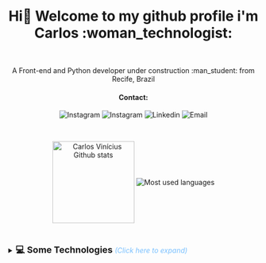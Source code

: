 <h1 align="center"> Hi👋 Welcome to my github profile i'm Carlos :woman_technologist:</h1>
  </br>
<p align="center">A Front-end and Python developer under construction :man_student: from Recife, Brazil</p>
<h4 align="center" > Contact: </h4>

<p align="center">
  <a href="https://api.whatsapp.com/send?phone=5581979059036" target="_blank" style="text-decoration: none;">
    <img alt="Instagram" src="https://img.shields.io/badge/WhatsApp-25D366?style=for-the-badge&logo=whatsapp&logoColor=white"></a>
  
  <a href="https://www.instagram.com/vinicarlosss/" target="_blank" style="text-decoration: none;">
    <img alt="Instagram" src="https://img.shields.io/badge/Instagram-E4405F?style=for-the-badge&logo=instagram&logoColor=white"></a>  
  
  <a href="https://www.linkedin.com/in/carlos-vin%C3%ADcius-7a963b205/" target="_blank" style="text-decoration: none;">
    <img alt="Linkedin" src="https://img.shields.io/badge/LinkedIn-0077B5?style=for-the-badge&logo=linkedin&logoColor=white"></a>
  
  <a href="mailto:carlos.viniciusufrpe@gmail.com" target="_blank" style="text-decoration: none;">
    <img alt="Email" src="https://img.shields.io/badge/Gmail-D14836?style=for-the-badge&logo=gmail&logoColor=white"></a>
</p>

<br>

<p align="center">
  <img align="center"
       alt="Carlos Vinícius Github stats"
       style="margin-bottom: 10px;"
       height="165" src = "https://github-readme-stats.vercel.app/api?username=vinicarlosss&show_icons=true&theme=midnight-purple&layout=compact" />
  <img align="center"
       alt="Most used languages"
       style="margin-bottom: 10px;"
       src = "https://github-readme-stats.vercel.app/api/top-langs/?username=vinicarlosss&theme=midnight-purple&layout=compact" />
</p>
<br>

<details>
  <summary style="cursor: pointer;"> <b style="font-size: 18px; "> 💻 Some Technologies </b> <i style="color: #79c0ff;">(Click here to expand)</i> </summary>
  <br>
  <h4>💬 Languages:</h4><br/>
  <samp>
      <p align="left">
        <img alt="Javascript" src="https://img.shields.io/badge/-JavaScript%20ES6-F7B93E?style=flat-square&logo=javascript&logoColor=black" />
        <img alt="HTML5" src="https://img.shields.io/badge/-HTML5-E34F26?style=flat-square&logo=html5&logoColor=white" />
        <img alt="CSS3" src="https://img.shields.io/badge/-CSS3-549FDE?style=flat-square&logo=css3&logoColor=white" />
        <img alt="Javascript" src=https://img.shields.io/badge/Python-3776AB?style=for-the-badge&logo=python&logoColor=white" />
    </p>
  </samp>
    <h4>🔨 Frameworks & Libraries: </h4><br/>
   <samp>
    <p align="left">
     <img alt="React" src="https://img.shields.io/badge/-React%20JS-262B32?style=flat-square&logo=react&logoColor=00D0F6" />
     <img alt="Styled Components" src="https://img.shields.io/badge/-Styled%20Components-FFC8CB?style=flat-square&logo=styledcomponents&logoColor=black" />
    </p>      
  </samp>
  
  <h4>📦 Database:</h4><br/>
    <p align="left">
      <img alt="MySQL" src="https://img.shields.io/badge/-MySQL-00758F?style=flat-square&logo=mysql&logoColor=white" />
    </p>  
  <h4>🔧 tools</h4><br/>   
    <p align="left">
      <img alt="Git" src="https://img.shields.io/badge/-Git-F05032?style=flat-square&logo=git&logoColor=white" />
      <img alt="VS Code" src="https://img.shields.io/badge/-VSCode-0085D1?style=flat-square&logo=visual-studio-code&logoColor=white" />
      <img alt="Node.js" src="https://img.shields.io/badge/-Node.JS-026e00?style=flat-square&logo=node.js&logoColor=white" />
      <img alt="NPM" src="https://img.shields.io/badge/-NPM-CB3837?style=flat-square&logo=npm&logoColor=white" />
      <img alt="Windows" src="https://img.shields.io/badge/-Windows-00ADEF?style=flat-square&logo=windows&logoColor=white" />
      <img alt="Linux" src="https://img.shields.io/badge/-Linux-111?style=flat-square&logo=linux&logoColor=white" />
    </p>                                                                                                                     
  
</details>
<br>
                                                                                                                    
